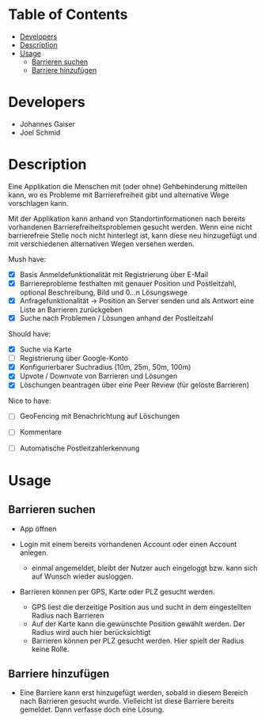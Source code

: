 # Table of Contents <!-- omit in toc -->
- [Developers](#developers)
- [Description](#description)
- [Usage](#usage)
  - [Barrieren suchen](#barrieren-suchen)
  - [Barriere hinzufügen](#barriere-hinzufügen)

# Developers

* Johannes Gaiser
* Joel Schmid

# Description
Eine Applikation die Menschen mit (oder ohne) Gehbehinderung mitteilen kann, wo es Probleme mit Barrierefreiheit gibt und alternative Wege vorschlagen kann. 

Mit der Applikation kann anhand von Standortinformationen nach 
bereits vorhandenen Barrierefreiheitsproblemen gesucht werden. 
Wenn eine nicht barrierefreie Stelle noch nicht hinterlegt ist, kann 
diese neu hinzugefügt und mit verschiedenen alternativen Wegen 
versehen werden. 

Mush have:

- [x] Basis Anmeldefunktionalität mit Registrierung über E-Mail
- [x] Barriereprobleme festhalten mit genauer Position und Postleitzahl, optional Beschreibung, Bild und 0...n Lösungswege
- [x] Anfragefunktionalität -> Position an Server senden und als Antwort eine Liste an Barrieren zurückgeben
- [x] Suche nach Problemen / Lösungen anhand der Postleitzahl

Should have:

- [x] Suche via Karte
- [ ] Registrierung über Google-Konto
- [x] Konfigurierbarer Suchradius (10m, 25m, 50m, 100m)
- [x] Upvote / Downvote von Barrieren und Lösungen 
- [x] Löschungen beantragen über eine Peer Review (für gelöste Barrieren)

Nice to have:

- [ ] GeoFencing mit Benachrichtung auf Löschungen
- [ ] Kommentare
- [ ] Automatische Postleitzahlerkennung


# Usage

## Barrieren suchen

* App öffnen
* Login mit einem bereits vorhandenen Account oder einen Account anlegen.
  * einmal angemeldet, bleibt der Nutzer auch eingeloggt bzw. kann sich auf Wunsch wieder ausloggen.

* Barrieren können per GPS, Karte oder PLZ gesucht werden.
  * GPS liest die derzeitige Position aus und sucht in dem eingestellten Radius nach Barrieren
  * Auf der Karte kann die gewünschte Position gewählt werden. Der Radius wird auch hier berücksichtigt
  * Barrieren können per PLZ gesucht werden. Hier spielt der Radius keine Rolle.

## Barriere hinzufügen
* Eine Barriere kann erst hinzugefügt werden, sobald in diesem Bereich nach Barrieren gesucht wurde. Vielleicht ist diese Barriere bereits gemeldet. Dann verfasse doch eine Lösung.